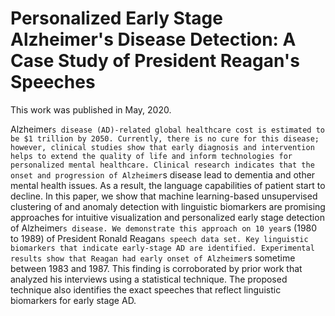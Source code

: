 # Personalized Early Stage Alzheimer's Disease Detection: A Case Study of President Reagan's Speeches
This work was published in May, 2020. 

Alzheimer`s disease (AD)-related global healthcare cost is estimated to be $1 trillion by 2050. Currently, there is no cure for this disease; however, clinical studies show that early diagnosis and intervention helps to extend the quality of life and inform technologies for personalized mental healthcare. Clinical research indicates that the onset and progression of Alzheimer`s disease lead to dementia and other mental health issues. As a result, the language capabilities of patient start to decline. In this paper, we show that machine learning-based unsupervised clustering of and anomaly detection with linguistic biomarkers are promising approaches for intuitive visualization and personalized early stage detection of Alzheimer`s disease. We demonstrate this approach on 10 year`s (1980 to 1989) of President Ronald Reagan`s speech data set. Key linguistic biomarkers that indicate early-stage AD are identified. Experimental results show that Reagan had early onset of Alzheimer`s sometime between 1983 and 1987. This finding is corroborated by prior work that analyzed his interviews using a statistical technique. The proposed technique also identifies the exact speeches that reflect linguistic biomarkers for early stage AD.
